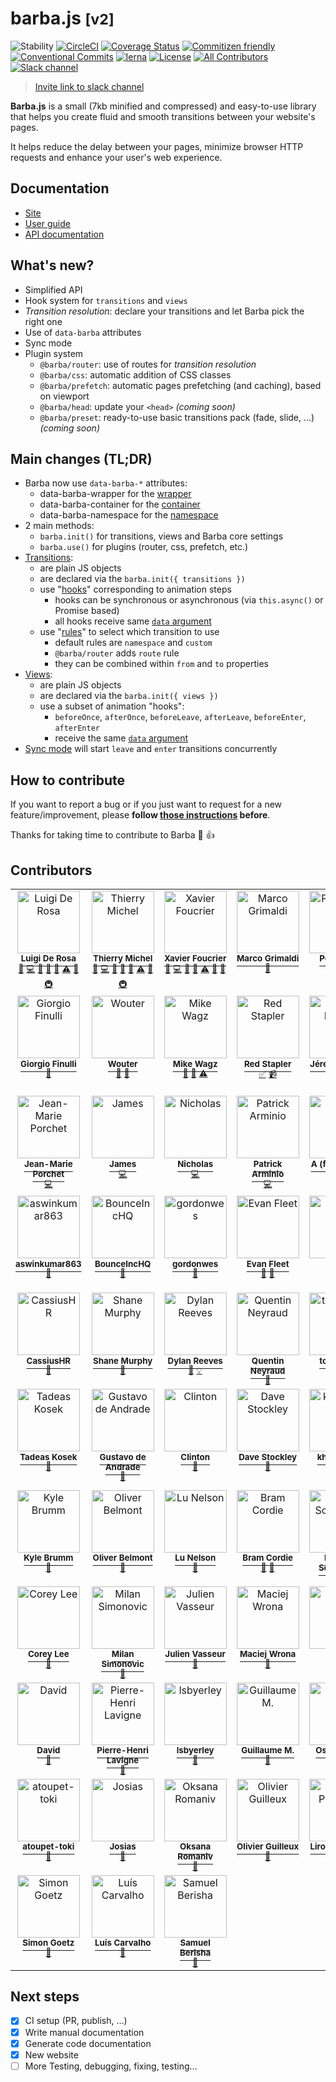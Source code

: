 # barba.js <small>[v2]</small>

![Stability](https://img.shields.io/badge/stability-stable-brightgreen.svg?style=flat-square)
[![CircleCI](https://img.shields.io/circleci/project/github/barbajs/barba/master.svg?style=flat-square)](https://circleci.com/gh/barbajs/barba/tree/master)
[![Coverage Status](https://img.shields.io/coveralls/github/barbajs/barba/master.svg?style=flat-square)](https://coveralls.io/github/barbajs/barba?branch=master)
[![Commitizen friendly](https://img.shields.io/badge/commitizen-friendly-brightgreen.svg?style=flat-square)](http://commitizen.github.io/cz-cli/)
[![Conventional Commits](https://img.shields.io/badge/Conventional%20Commits-1.0.0-yellow.svg?style=flat-square)](https://conventionalcommits.org)
[![lerna](https://img.shields.io/badge/maintained%20with-lerna-cc00ff.svg?style=flat-square)](https://lernajs.io/)
[![License](https://img.shields.io/badge/license-MIT-green.svg?style=flat-square)](https://github.com/barbajs/barba/blob/master/LICENSE)
[![All Contributors](https://img.shields.io/badge/all_contributors-73-orange.svg?style=flat-square)](#contributors)
[![Slack channel](https://img.shields.io/badge/slack-channel-purple.svg?style=flat-square&logo=slack)](https://barbajs.slack.com)

> [Invite link to slack channel](https://join.slack.com/t/barbajs/shared_invite/enQtNTU3NTAyMjkxMzAyLTkxYWUwZmM1YWQxMmNlYmE0ZjY4NDQxMGUxYjkwYWFlMzEzOWM4OTRhMWRmYTQyYzFlMmQ3OGFmYmI3MWY0OWY)

**Barba.js** is a small (7kb minified and compressed) and easy-to-use library that helps you create fluid and smooth transitions between your website's pages.

It helps reduce the delay between your pages, minimize browser HTTP requests and enhance your user's web experience.

## Documentation

- [Site](https://barba.js.org/)
- [User guide](https://barba.js.org/docs/getstarted/intro/)
- [API documentation](https://barba.js.org/api/)

## What's new?

- Simplified API
- Hook system for `transitions` and `views`
- _Transition resolution_: declare your transitions and let Barba pick the right one
- Use of `data-barba` attributes
- Sync mode
- Plugin system
  - `@barba/router`: use of routes for _transition resolution_
  - `@barba/css`: automatic addition of CSS classes
  - `@barba/prefetch`: automatic pages prefetching (and caching), based on viewport
  - `@barba/head`: update your `<head>` _(coming soon)_
  - `@barba/preset`: ready-to-use basic transitions pack (fade, slide, …) _(coming soon)_

## Main changes (TL;DR)

- Barba now use `data-barba-*` attributes:
  - data-barba-wrapper for the [wrapper](https://barba.js.org/docs/getstarted/markup/#Wrapper)
  - data-barba-container for the [container](https://barba.js.org/docs/getstarted/markup/#Container)
  - data-barba-namespace for the [namespace](https://barba.js.org/docs/getstarted/markup/#Namespace)
- 2 main methods:
  - `barba.init()` for transitions, views and Barba core settings
  - `barba.use()` for plugins (router, css, prefetch, etc.)
- [Transitions](https://barba.js.org/docs/advanced/transitions/):
  - are plain JS objects
  - are declared via the `barba.init({ transitions })`
  - use "[hooks](https://barba.js.org/docs/advanced/hooks/)" corresponding to animation steps
    - hooks can be synchronous or asynchronous (via `this.async()` or Promise based)
    - all hooks receive same [`data` argument](https://barba.js.org/docs/advanced/hooks/#data-argument)
  - use "[rules](https://barba.js.org/docs/advanced/transitions/#Rules)" to select which transition to use
    - default rules are `namespace` and `custom`
    - `@barba/router` adds `route` rule
    - they can be combined within `from` and `to` properties
- [Views](https://barba.js.org/docs/advanced/views/):
  - are plain JS objects
  - are declared via the `barba.init({ views })`
  - use a subset of animation "hooks":
    - `beforeOnce`, `afterOnce`, `beforeLeave`, `afterLeave`, `beforeEnter`, `afterEnter`
    - receive the same [`data` argument](https://barba.js.org/docs/advanced/hooks/#data-argument)
- [Sync mode](https://barba.js.org/docs/advanced/transitions/#Sync-mode) will start `leave` and `enter` transitions concurrently

## How to contribute

If you want to report a bug or if you just want to request for a new feature/improvement, please **follow [those instructions](.github/CONTRIBUTING.md) before**.

Thanks for taking time to contribute to Barba :tada: :+1:

## Contributors

<!-- ALL-CONTRIBUTORS-LIST:START - Do not remove or modify this section -->
<!-- prettier-ignore -->
<table><tr><td align="center" valign="top" width="140"><a href="http://luruke.com"><img src="https://avatars0.githubusercontent.com/u/61326?v=4" width="100px;" alt="Luigi De Rosa"/><br /><sup><b>Luigi De Rosa</b></sup></a><br /><sup><a href="#ideas-luruke" title="Ideas, Planning, & Feedback">🤔</a></sup> <sup><a href="https://github.com/barbajs/barba/commits?author=luruke" title="Code">💻</a></sup> <sup><a href="https://github.com/barbajs/barba/commits?author=luruke" title="Documentation">📖</a></sup> <sup><a href="#question-luruke" title="Answering Questions">💬</a></sup> <sup><a href="https://github.com/barbajs/barba/issues?q=author%3Aluruke" title="Bug reports">🐛</a></sup> <sup><a href="https://github.com/barbajs/barba/commits?author=luruke" title="Tests">⚠️</a></sup> <sup><a href="#review-luruke" title="Reviewed Pull Requests">👀</a></sup> <sup><a href="#infra-luruke" title="Infrastructure (Hosting, Build-Tools, etc)">🚇</a></sup></td><td align="center" valign="top" width="140"><a href="http://thierrymichel.net"><img src="https://avatars2.githubusercontent.com/u/806883?v=4" width="100px;" alt="Thierry Michel"/><br /><sup><b>Thierry Michel</b></sup></a><br /><sup><a href="#ideas-thierrymichel" title="Ideas, Planning, & Feedback">🤔</a></sup> <sup><a href="https://github.com/barbajs/barba/commits?author=thierrymichel" title="Code">💻</a></sup> <sup><a href="https://github.com/barbajs/barba/commits?author=thierrymichel" title="Documentation">📖</a></sup> <sup><a href="#question-thierrymichel" title="Answering Questions">💬</a></sup> <sup><a href="https://github.com/barbajs/barba/issues?q=author%3Athierrymichel" title="Bug reports">🐛</a></sup> <sup><a href="https://github.com/barbajs/barba/commits?author=thierrymichel" title="Tests">⚠️</a></sup> <sup><a href="#review-thierrymichel" title="Reviewed Pull Requests">👀</a></sup> <sup><a href="#infra-thierrymichel" title="Infrastructure (Hosting, Build-Tools, etc)">🚇</a></sup></td><td align="center" valign="top" width="140"><a href="https://xavierfoucrier.dev"><img src="https://avatars1.githubusercontent.com/u/2471223?v=4" width="100px;" alt="Xavier Foucrier"/><br /><sup><b>Xavier Foucrier</b></sup></a><br /><sup><a href="#ideas-xavierfoucrier" title="Ideas, Planning, & Feedback">🤔</a></sup> <sup><a href="https://github.com/barbajs/barba/commits?author=xavierfoucrier" title="Code">💻</a></sup> <sup><a href="https://github.com/barbajs/barba/commits?author=xavierfoucrier" title="Documentation">📖</a></sup> <sup><a href="#question-xavierfoucrier" title="Answering Questions">💬</a></sup> <sup><a href="https://github.com/barbajs/barba/commits?author=xavierfoucrier" title="Tests">⚠️</a></sup> <sup><a href="#review-xavierfoucrier" title="Reviewed Pull Requests">👀</a></sup> <sup><a href="https://github.com/barbajs/barba/issues?q=author%3Axavierfoucrier" title="Bug reports">🐛</a></sup></td><td align="center" valign="top" width="140"><a href="http://www.thenerodesign.com"><img src="https://avatars2.githubusercontent.com/u/858150?v=4" width="100px;" alt="Marco Grimaldi"/><br /><sup><b>Marco Grimaldi</b></sup></a><br /><sup><a href="#design-markog85" title="Design">🎨</a></sup></td><td align="center" valign="top" width="140"><a href="https://ihatetomatoes.net"><img src="https://avatars1.githubusercontent.com/u/735672?v=4" width="100px;" alt="Petr TIchy"/><br /><sup><b>Petr TIchy</b></sup></a><br /><sup><a href="#blog-Ihatetomatoes" title="Blogposts">📝</a></sup> <sup><a href="#tutorial-Ihatetomatoes" title="Tutorials">✅</a></sup> <sup><a href="#video-Ihatetomatoes" title="Videos">📹</a></sup></td><td align="center" valign="top" width="140"><a href="https://studio123.ca"><img src="https://avatars0.githubusercontent.com/u/22644154?v=4" width="100px;" alt="Cody Marcoux"/><br /><sup><b>Cody Marcoux</b></sup></a><br /><sup><a href="#question-c0mrx" title="Answering Questions">💬</a></sup></td><td align="center" valign="top" width="140"><a href="https://philiphussak.com"><img src="https://avatars1.githubusercontent.com/u/3285136?v=4" width="100px;" alt="Phil."/><br /><sup><b>Phil.</b></sup></a><br /><sup><a href="#question-wiseoldman" title="Answering Questions">💬</a></sup></td></tr><tr><td align="center" valign="top" width="140"><a href="http://www.fnool.com"><img src="https://avatars0.githubusercontent.com/u/5812801?v=4" width="100px;" alt="Giorgio Finulli"/><br /><sup><b>Giorgio Finulli</b></sup></a><br /><sup><a href="#question-gfnool" title="Answering Questions">💬</a></sup></td><td align="center" valign="top" width="140"><a href="https://www.thisisnota.studio"><img src="https://avatars2.githubusercontent.com/u/6507123?v=4" width="100px;" alt="Wouter"/><br /><sup><b>Wouter</b></sup></a><br /><sup><a href="https://github.com/barbajs/barba/issues?q=author%3AWouter125" title="Bug reports">🐛</a></sup> <sup><a href="#question-Wouter125" title="Answering Questions">💬</a></sup></td><td align="center" valign="top" width="140"><a href="https://selfaware.studio"><img src="https://avatars2.githubusercontent.com/u/12376535?v=4" width="100px;" alt="Mike Wagz"/><br /><sup><b>Mike Wagz</b></sup></a><br /><sup><a href="#ideas-mikehwagz" title="Ideas, Planning, & Feedback">🤔</a></sup> <sup><a href="#question-mikehwagz" title="Answering Questions">💬</a></sup> <sup><a href="https://github.com/barbajs/barba/commits?author=mikehwagz" title="Tests">⚠️</a></sup></td><td align="center" valign="top" width="140"><a href="https://www.youtube.com/c/redstapler_channel"><img src="https://avatars0.githubusercontent.com/u/16864380?v=4" width="100px;" alt="Red Stapler"/><br /><sup><b>Red Stapler</b></sup></a><br /><sup><a href="#tutorial-theredstapler" title="Tutorials">✅</a></sup> <sup><a href="#video-theredstapler" title="Videos">📹</a></sup></td><td align="center" valign="top" width="140"><a href="http://www.19h47.fr"><img src="https://avatars1.githubusercontent.com/u/11242861?v=4" width="100px;" alt="Jérémy Levron"/><br /><sup><b>Jérémy Levron</b></sup></a><br /><sup><a href="#question-19h47" title="Answering Questions">💬</a></sup></td><td align="center" valign="top" width="140"><a href="http://anhskohbo.github.io/"><img src="https://avatars2.githubusercontent.com/u/1529454?v=4" width="100px;" alt="Nguyen Van Anh"/><br /><sup><b>Nguyen Van Anh</b></sup></a><br /><sup><a href="https://github.com/barbajs/barba/commits?author=anhskohbo" title="Code">💻</a></sup></td><td align="center" valign="top" width="140"><a href="http://www.thedanielweber.com"><img src="https://avatars1.githubusercontent.com/u/668910?v=4" width="100px;" alt="Daniel Weber"/><br /><sup><b>Daniel Weber</b></sup></a><br /><sup><a href="https://github.com/barbajs/barba/commits?author=dlwebdev" title="Code">💻</a></sup></td></tr><tr><td align="center" valign="top" width="140"><a href="http://www.jmporchet.ch"><img src="https://avatars3.githubusercontent.com/u/3099008?v=4" width="100px;" alt="Jean-Marie Porchet"/><br /><sup><b>Jean-Marie Porchet</b></sup></a><br /><sup><a href="https://github.com/barbajs/barba/commits?author=jmporchet" title="Code">💻</a></sup></td><td align="center" valign="top" width="140"><a href="https://www.jamesdocherty.com/"><img src="https://avatars1.githubusercontent.com/u/325490?v=4" width="100px;" alt="James"/><br /><sup><b>James</b></sup></a><br /><sup><a href="https://github.com/barbajs/barba/commits?author=docherty" title="Code">💻</a></sup></td><td align="center" valign="top" width="140"><a href="http://ruggeri.io"><img src="https://avatars0.githubusercontent.com/u/999162?v=4" width="100px;" alt="Nicholas"/><br /><sup><b>Nicholas</b></sup></a><br /><sup><a href="https://github.com/barbajs/barba/commits?author=nicholasruggeri" title="Code">💻</a></sup></td><td align="center" valign="top" width="140"><a href="http://patrick.wtf"><img src="https://avatars1.githubusercontent.com/u/667029?v=4" width="100px;" alt="Patrick Arminio"/><br /><sup><b>Patrick Arminio</b></sup></a><br /><sup><a href="https://github.com/barbajs/barba/commits?author=patrick91" title="Code">💻</a></sup></td><td align="center" valign="top" width="140"><a href="https://angelogulina.it"><img src="https://avatars0.githubusercontent.com/u/4223655?v=4" width="100px;" alt="A (from Sicily)"/><br /><sup><b>A (from Sicily)</b></sup></a><br /><sup><a href="https://github.com/barbajs/barba/commits?author=AngeloGulina" title="Code">💻</a></sup></td><td align="center" valign="top" width="140"><a href="https://github.com/pavel-mazhuga"><img src="https://avatars3.githubusercontent.com/u/29140681?v=4" width="100px;" alt="Pavel Mazhuga"/><br /><sup><b>Pavel Mazhuga</b></sup></a><br /><sup><a href="#question-pavel-mazhuga" title="Answering Questions">💬</a></sup></td><td align="center" valign="top" width="140"><a href="http://dmdcode.it"><img src="https://avatars0.githubusercontent.com/u/7113516?v=4" width="100px;" alt="Daniele De Matteo"/><br /><sup><b>Daniele De Matteo</b></sup></a><br /><sup><a href="#question-DMDc0de" title="Answering Questions">💬</a></sup></td></tr><tr><td align="center" valign="top" width="140"><a href="https://github.com/aswinkumar863"><img src="https://avatars0.githubusercontent.com/u/32381261?v=4" width="100px;" alt="aswinkumar863"/><br /><sup><b>aswinkumar863</b></sup></a><br /><sup><a href="#question-aswinkumar863" title="Answering Questions">💬</a></sup></td><td align="center" valign="top" width="140"><a href="https://github.com/BounceIncHQ"><img src="https://avatars0.githubusercontent.com/u/39249876?v=4" width="100px;" alt="BounceIncHQ"/><br /><sup><b>BounceIncHQ</b></sup></a><br /><sup><a href="#question-BounceIncHQ" title="Answering Questions">💬</a></sup></td><td align="center" valign="top" width="140"><a href="https://github.com/gordonwes"><img src="https://avatars3.githubusercontent.com/u/10758596?v=4" width="100px;" alt="gordonwes"/><br /><sup><b>gordonwes</b></sup></a><br /><sup><a href="#question-gordonwes" title="Answering Questions">💬</a></sup></td><td align="center" valign="top" width="140"><a href="https://github.com/evfleet"><img src="https://avatars2.githubusercontent.com/u/7504632?v=4" width="100px;" alt="Evan Fleet"/><br /><sup><b>Evan Fleet</b></sup></a><br /><sup><a href="#question-evfleet" title="Answering Questions">💬</a></sup> <sup><a href="https://github.com/barbajs/barba/issues?q=author%3Aevfleet" title="Bug reports">🐛</a></sup></td><td align="center" valign="top" width="140"><a href="http://www.aligator-kom.de"><img src="https://avatars2.githubusercontent.com/u/32126746?v=4" width="100px;" alt="Jörg"/><br /><sup><b>Jörg</b></sup></a><br /><sup><a href="#example-jd4Aligator" title="Examples">💡</a></sup></td><td align="center" valign="top" width="140"><a href="http://www.zaak.ch"><img src="https://avatars3.githubusercontent.com/u/12050808?v=4" width="100px;" alt="ZAAK"/><br /><sup><b>ZAAK</b></sup></a><br /><sup><a href="#example-StudioZAAK" title="Examples">💡</a></sup> <sup><a href="#question-StudioZAAK" title="Answering Questions">💬</a></sup></td><td align="center" valign="top" width="140"><a href="https://leap-in.com"><img src="https://avatars1.githubusercontent.com/u/42055102?v=4" width="100px;" alt="Masahiro Tonomura"/><br /><sup><b>Masahiro Tonomura</b></sup></a><br /><sup><a href="#example-leapincorp" title="Examples">💡</a></sup></td></tr><tr><td align="center" valign="top" width="140"><a href="https://github.com/CassiusHR"><img src="https://avatars1.githubusercontent.com/u/24419585?v=4" width="100px;" alt="CassiusHR"/><br /><sup><b>CassiusHR</b></sup></a><br /><sup><a href="#question-CassiusHR" title="Answering Questions">💬</a></sup></td><td align="center" valign="top" width="140"><a href="http://www.shanemurphy.me"><img src="https://avatars2.githubusercontent.com/u/3694619?v=4" width="100px;" alt="Shane Murphy"/><br /><sup><b>Shane Murphy</b></sup></a><br /><sup><a href="#question-shanewmurphy" title="Answering Questions">💬</a></sup></td><td align="center" valign="top" width="140"><a href="http://www.dylanreeves.com"><img src="https://avatars3.githubusercontent.com/u/1294637?v=4" width="100px;" alt="Dylan Reeves"/><br /><sup><b>Dylan Reeves</b></sup></a><br /><sup><a href="#question-watzing" title="Answering Questions">💬</a></sup> <sup><a href="#example-watzing" title="Examples">💡</a></sup></td><td align="center" valign="top" width="140"><a href="http://www.quentinneyraud.fr"><img src="https://avatars2.githubusercontent.com/u/9378568?v=4" width="100px;" alt="Quentin Neyraud"/><br /><sup><b>Quentin Neyraud</b></sup></a><br /><sup><a href="#question-quentinneyraud" title="Answering Questions">💬</a></sup></td><td align="center" valign="top" width="140"><a href="https://github.com/tortilaman"><img src="https://avatars2.githubusercontent.com/u/5018268?v=4" width="100px;" alt="tortilaman"/><br /><sup><b>tortilaman</b></sup></a><br /><sup><a href="#question-tortilaman" title="Answering Questions">💬</a></sup></td><td align="center" valign="top" width="140"><a href="https://github.com/psntr"><img src="https://avatars2.githubusercontent.com/u/20617539?v=4" width="100px;" alt="psntr"/><br /><sup><b>psntr</b></sup></a><br /><sup><a href="#question-psntr" title="Answering Questions">💬</a></sup></td><td align="center" valign="top" width="140"><a href="http://thisbailiwick.com"><img src="https://avatars3.githubusercontent.com/u/12637253?v=4" width="100px;" alt="Kevin Clark"/><br /><sup><b>Kevin Clark</b></sup></a><br /><sup><a href="#question-thisbailiwick" title="Answering Questions">💬</a></sup></td></tr><tr><td align="center" valign="top" width="140"><a href="http://takodesign.one"><img src="https://avatars2.githubusercontent.com/u/26543624?v=4" width="100px;" alt="Tadeas Kosek"/><br /><sup><b>Tadeas Kosek</b></sup></a><br /><sup><a href="#question-Tedowski" title="Answering Questions">💬</a></sup></td><td align="center" valign="top" width="140"><a href="https://github.com/gustavo-a"><img src="https://avatars2.githubusercontent.com/u/26806307?v=4" width="100px;" alt="Gustavo de Andrade"/><br /><sup><b>Gustavo de Andrade</b></sup></a><br /><sup><a href="#question-gustavo-a" title="Answering Questions">💬</a></sup></td><td align="center" valign="top" width="140"><a href="https://durkangroup.com/"><img src="https://avatars0.githubusercontent.com/u/25391588?v=4" width="100px;" alt="Clinton"/><br /><sup><b>Clinton</b></sup></a><br /><sup><a href="#question-crobbinsdg" title="Answering Questions">💬</a></sup></td><td align="center" valign="top" width="140"><a href="https://www.spon.io"><img src="https://avatars3.githubusercontent.com/u/3268717?v=4" width="100px;" alt="Dave Stockley"/><br /><sup><b>Dave Stockley</b></sup></a><br /><sup><a href="#question-magicspon" title="Answering Questions">💬</a></sup></td><td align="center" valign="top" width="140"><a href="http://khaiknievel.carbonmade.com"><img src="https://avatars1.githubusercontent.com/u/5792500?v=4" width="100px;" alt="khaiknievel"/><br /><sup><b>khaiknievel</b></sup></a><br /><sup><a href="#question-khaiknievel" title="Answering Questions">💬</a></sup> <sup><a href="https://github.com/barbajs/barba/issues?q=author%3Akhaiknievel" title="Bug reports">🐛</a></sup></td><td align="center" valign="top" width="140"><a href="http://www.francescomichelini.com/"><img src="https://avatars3.githubusercontent.com/u/5191941?v=4" width="100px;" alt="Francesco Michelini"/><br /><sup><b>Francesco Michelini</b></sup></a><br /><sup><a href="#question-kekkorider" title="Answering Questions">💬</a></sup> <sup><a href="#example-kekkorider" title="Examples">💡</a></sup></td><td align="center" valign="top" width="140"><a href="https://github.com/FistMeNaruto"><img src="https://avatars1.githubusercontent.com/u/13431677?v=4" width="100px;" alt="Domantas Petrauskas"/><br /><sup><b>Domantas Petrauskas</b></sup></a><br /><sup><a href="#question-FistMeNaruto" title="Answering Questions">💬</a></sup></td></tr><tr><td align="center" valign="top" width="140"><a href="http://kylebrumm.com"><img src="https://avatars3.githubusercontent.com/u/1709677?v=4" width="100px;" alt="Kyle Brumm"/><br /><sup><b>Kyle Brumm</b></sup></a><br /><sup><a href="#question-kjbrum" title="Answering Questions">💬</a></sup></td><td align="center" valign="top" width="140"><a href="https://github.com/obelmont"><img src="https://avatars3.githubusercontent.com/u/6540497?v=4" width="100px;" alt="Oliver Belmont"/><br /><sup><b>Oliver Belmont</b></sup></a><br /><sup><a href="#question-obelmont" title="Answering Questions">💬</a></sup></td><td align="center" valign="top" width="140"><a href="https://lunelson.xyz/"><img src="https://avatars1.githubusercontent.com/u/1242864?v=4" width="100px;" alt="Lu Nelson"/><br /><sup><b>Lu Nelson</b></sup></a><br /><sup><a href="#question-lunelson" title="Answering Questions">💬</a></sup></td><td align="center" valign="top" width="140"><a href="http://bierdb.be"><img src="https://avatars1.githubusercontent.com/u/1107185?v=4" width="100px;" alt="Bram Cordie"/><br /><sup><b>Bram Cordie</b></sup></a><br /><sup><a href="#question-bramcordie" title="Answering Questions">💬</a></sup> <sup><a href="#ideas-bramcordie" title="Ideas, Planning, & Feedback">🤔</a></sup></td><td align="center" valign="top" width="140"><a href="http://portfolio.schouman.info"><img src="https://avatars1.githubusercontent.com/u/510652?v=4" width="100px;" alt="Michael Schouman"/><br /><sup><b>Michael Schouman</b></sup></a><br /><sup><a href="#question-metalmini" title="Answering Questions">💬</a></sup></td><td align="center" valign="top" width="140"><a href="https://www.jumplink.eu"><img src="https://avatars2.githubusercontent.com/u/1073989?v=4" width="100px;" alt="Pascal Garber"/><br /><sup><b>Pascal Garber</b></sup></a><br /><sup><a href="#question-JumpLink" title="Answering Questions">💬</a></sup> <sup><a href="#ideas-JumpLink" title="Ideas, Planning, & Feedback">🤔</a></sup></td><td align="center" valign="top" width="140"><a href="https://twitter.com/bfred_it"><img src="https://avatars3.githubusercontent.com/u/1402241?v=4" width="100px;" alt="Federico Brigante"/><br /><sup><b>Federico Brigante</b></sup></a><br /><sup><a href="#question-bfred-it" title="Answering Questions">💬</a></sup></td></tr><tr><td align="center" valign="top" width="140"><a href="http://coreylee.tokyo/"><img src="https://avatars1.githubusercontent.com/u/1465865?v=4" width="100px;" alt="Corey Lee"/><br /><sup><b>Corey Lee</b></sup></a><br /><sup><a href="#question-factorzero" title="Answering Questions">💬</a></sup></td><td align="center" valign="top" width="140"><a href="http://www.imls.uzh.ch/research/vonmering/people/milan-simonovic.html"><img src="https://avatars3.githubusercontent.com/u/888008?v=4" width="100px;" alt="Milan Simonovic"/><br /><sup><b>Milan Simonovic</b></sup></a><br /><sup><a href="#question-mbsimonovic" title="Answering Questions">💬</a></sup></td><td align="center" valign="top" width="140"><a href="http://djul.es"><img src="https://avatars1.githubusercontent.com/u/196644?v=4" width="100px;" alt="Julien Vasseur"/><br /><sup><b>Julien Vasseur</b></sup></a><br /><sup><a href="#question-Djules" title="Answering Questions">💬</a></sup></td><td align="center" valign="top" width="140"><a href="https://github.com/panwron"><img src="https://avatars2.githubusercontent.com/u/8494786?v=4" width="100px;" alt="Maciej Wrona"/><br /><sup><b>Maciej Wrona</b></sup></a><br /><sup><a href="#question-panwron" title="Answering Questions">💬</a></sup></td><td align="center" valign="top" width="140"><a href="http://terion.name"><img src="https://avatars0.githubusercontent.com/u/1060205?v=4" width="100px;" alt="Terion"/><br /><sup><b>Terion</b></sup></a><br /><sup><a href="#ideas-terion-name" title="Ideas, Planning, & Feedback">🤔</a></sup></td><td align="center" valign="top" width="140"><a href="https://github.com/cartogram"><img src="https://avatars2.githubusercontent.com/u/462077?v=4" width="100px;" alt="Matt Seccafien"/><br /><sup><b>Matt Seccafien</b></sup></a><br /><sup><a href="#ideas-cartogram" title="Ideas, Planning, & Feedback">🤔</a></sup></td><td align="center" valign="top" width="140"><a href="http://www.maxschulmeister.com"><img src="https://avatars2.githubusercontent.com/u/15388185?v=4" width="100px;" alt="Max Schulmeister"/><br /><sup><b>Max Schulmeister</b></sup></a><br /><sup><a href="#ideas-max-schu" title="Ideas, Planning, & Feedback">🤔</a></sup></td></tr><tr><td align="center" valign="top" width="140"><a href="https://davidaase.com"><img src="https://avatars3.githubusercontent.com/u/1521451?v=4" width="100px;" alt="David"/><br /><sup><b>David</b></sup></a><br /><sup><a href="#ideas-tipsy" title="Ideas, Planning, & Feedback">🤔</a></sup></td><td align="center" valign="top" width="140"><a href="https://github.com/pierrehenri220"><img src="https://avatars3.githubusercontent.com/u/19267400?v=4" width="100px;" alt="Pierre-Henri Lavigne"/><br /><sup><b>Pierre-Henri Lavigne</b></sup></a><br /><sup><a href="#ideas-pierrehenri220" title="Ideas, Planning, & Feedback">🤔</a></sup></td><td align="center" valign="top" width="140"><a href="https://github.com/lsbyerley"><img src="https://avatars0.githubusercontent.com/u/3066258?v=4" width="100px;" alt="lsbyerley"/><br /><sup><b>lsbyerley</b></sup></a><br /><sup><a href="#ideas-lsbyerley" title="Ideas, Planning, & Feedback">🤔</a></sup></td><td align="center" valign="top" width="140"><a href="http://gmorisseau.com/"><img src="https://avatars2.githubusercontent.com/u/242203?v=4" width="100px;" alt="Guillaume M."/><br /><sup><b>Guillaume M.</b></sup></a><br /><sup><a href="#ideas-theamnesic" title="Ideas, Planning, & Feedback">🤔</a></sup></td><td align="center" valign="top" width="140"><a href="https://oscarotero.com"><img src="https://avatars3.githubusercontent.com/u/377873?v=4" width="100px;" alt="Oscar Otero"/><br /><sup><b>Oscar Otero</b></sup></a><br /><sup><a href="#ideas-oscarotero" title="Ideas, Planning, & Feedback">🤔</a></sup></td><td align="center" valign="top" width="140"><a href="http://twitter.com/nicooprat"><img src="https://avatars0.githubusercontent.com/u/645641?v=4" width="100px;" alt="Nico Prat"/><br /><sup><b>Nico Prat</b></sup></a><br /><sup><a href="#ideas-nicooprat" title="Ideas, Planning, & Feedback">🤔</a></sup></td><td align="center" valign="top" width="140"><a href="http://marco.solazzi.me/"><img src="https://avatars2.githubusercontent.com/u/104721?v=4" width="100px;" alt="Marco Solazzi"/><br /><sup><b>Marco Solazzi</b></sup></a><br /><sup><a href="https://github.com/barbajs/barba/issues?q=author%3Adwightjack" title="Bug reports">🐛</a></sup></td></tr><tr><td align="center" valign="top" width="140"><a href="https://github.com/atoupet-toki"><img src="https://avatars3.githubusercontent.com/u/38693082?v=4" width="100px;" alt="atoupet-toki"/><br /><sup><b>atoupet-toki</b></sup></a><br /><sup><a href="https://github.com/barbajs/barba/issues?q=author%3Aatoupet-toki" title="Bug reports">🐛</a></sup></td><td align="center" valign="top" width="140"><a href="https://github.com/josias-r"><img src="https://avatars1.githubusercontent.com/u/11424820?v=4" width="100px;" alt="Josias"/><br /><sup><b>Josias</b></sup></a><br /><sup><a href="https://github.com/barbajs/barba/issues?q=author%3Ajosias-r" title="Bug reports">🐛</a></sup></td><td align="center" valign="top" width="140"><a href="https://github.com/OksanaRomaniv"><img src="https://avatars1.githubusercontent.com/u/5724727?v=4" width="100px;" alt="Oksana Romaniv"/><br /><sup><b>Oksana Romaniv</b></sup></a><br /><sup><a href="https://github.com/barbajs/barba/issues?q=author%3AOksanaRomaniv" title="Bug reports">🐛</a></sup></td><td align="center" valign="top" width="140"><a href="https://www.olivier-guilleux.com"><img src="https://avatars3.githubusercontent.com/u/5804006?v=4" width="100px;" alt="Olivier Guilleux"/><br /><sup><b>Olivier Guilleux</b></sup></a><br /><sup><a href="https://github.com/barbajs/barba/issues?q=author%3Aoguilleux" title="Bug reports">🐛</a></sup></td><td align="center" valign="top" width="140"><a href="http://liroopierre.com"><img src="https://avatars3.githubusercontent.com/u/11197281?v=4" width="100px;" alt="Liroo Pierre ᵈᵉᵛ"/><br /><sup><b>Liroo Pierre ᵈᵉᵛ</b></sup></a><br /><sup><a href="https://github.com/barbajs/barba/commits?author=Liroo" title="Code">💻</a></sup></td><td align="center" valign="top" width="140"><a href="https://github.com/lmartins"><img src="https://avatars2.githubusercontent.com/u/151981?v=4" width="100px;" alt="Luis Martins"/><br /><sup><b>Luis Martins</b></sup></a><br /><sup><a href="https://github.com/barbajs/barba/issues?q=author%3Almartins" title="Bug reports">🐛</a></sup></td><td align="center" valign="top" width="140"><a href="https://arraytheband.com.au"><img src="https://avatars0.githubusercontent.com/u/41524?v=4" width="100px;" alt="Matthew"/><br /><sup><b>Matthew</b></sup></a><br /><sup><a href="#ideas-matthewjumpsoffbuildings" title="Ideas, Planning, & Feedback">🤔</a></sup> <sup><a href="#question-matthewjumpsoffbuildings" title="Answering Questions">💬</a></sup></td></tr><tr><td align="center" valign="top" width="140"><a href="http://slgoetz.com"><img src="https://avatars0.githubusercontent.com/u/393000?v=4" width="100px;" alt="Simon Goetz"/><br /><sup><b>Simon Goetz</b></sup></a><br /><sup><a href="https://github.com/barbajs/barba/issues?q=author%3ASlgoetz" title="Bug reports">🐛</a></sup></td><td align="center" valign="top" width="140"><a href="https://luis.pt"><img src="https://avatars3.githubusercontent.com/u/14956453?v=4" width="100px;" alt="Luís Carvalho"/><br /><sup><b>Luís Carvalho</b></sup></a><br /><sup><a href="#question-luis-pt" title="Answering Questions">💬</a></sup></td><td align="center" valign="top" width="140"><a href="https://github.com/mrsamse"><img src="https://avatars2.githubusercontent.com/u/20925205?v=4" width="100px;" alt="Samuel Berisha"/><br /><sup><b>Samuel Berisha</b></sup></a><br /><sup><a href="#question-mrsamse" title="Answering Questions">💬</a></sup></td></tr></table>

<!-- ALL-CONTRIBUTORS-LIST:END -->

## Next steps

- [x] CI setup (PR, publish, …)
- [x] Write manual documentation
- [x] Generate code documentation
- [x] New website
- [ ] More Testing, debugging, fixing, testing…
